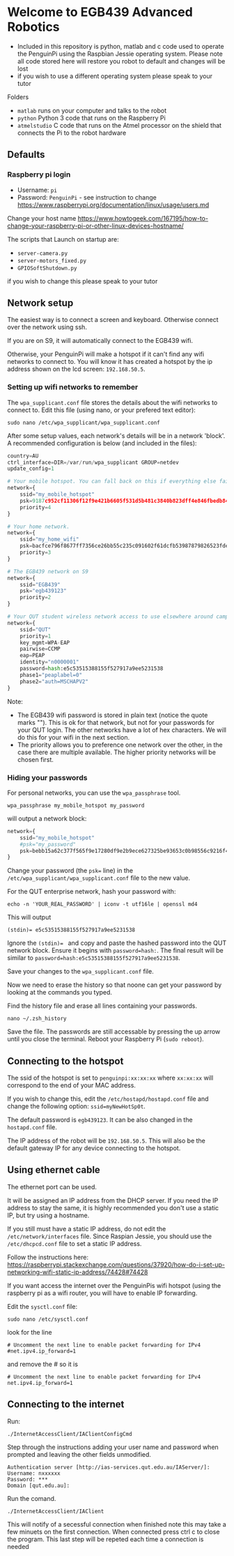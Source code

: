 # Welcome to EGB439 Advanced Robotics
  - Included in this repository is python, matlab and c code used to operate the
    PenguinPi using the Raspbian Jessie operating system. Please note all code
    stored here will restore you robot to default and changes will be lost
  - if you wish to use a different operating system please speak to your tutor
  
Folders
  - ```matlab``` runs on your computer and talks to the robot
  - ```python``` Python 3 code that runs on the Raspberry Pi
  - ```atmelstudio``` C code that runs on the Atmel processor on the shield that connects the Pi to the robot hardware

## Defaults
### Raspberry pi login
* Username: `pi`
* Password: `PenguinPi` - see instruction to change
  https://www.raspberrypi.org/documentation/linux/usage/users.md

Change your host name https://www.howtogeek.com/167195/how-to-change-your-raspberry-pi-or-other-linux-devices-hostname/

The scripts that Launch on startup are:
* `server-camera.py`
* `server-motors_fixed.py`
* `GPIOSoftShutdown.py`

if you wish to change this please speak to your tutor

## Network setup
The easiest way is to connect a screen and keyboard. Otherwise connect over the network using ssh.

If you are on S9, it will automatically connect to the EGB439 wifi. 

Otherwise, your PenguinPi will make a hotspot if it can't find any wifi networks to connect to. You will know it has created a hotspot by the ip address shown on the lcd screen: `192.168.50.5`.

### Setting up wifi networks to remember
The `wpa_supplicant.conf` file stores the details about the wifi networks to connect to.
Edit this file (using nano, or your prefered text editor):
```shell
sudo nano /etc/wpa_supplicant/wpa_supplicant.conf
```

After some setup values, each network's details will be in a network 'block'. A recommended configuration is below (and included in the files):
```python
country=AU
ctrl_interface=DIR=/var/run/wpa_supplicant GROUP=netdev
update_config=1

# Your mobile hotspot. You can fall back on this if everything else fails.
network={
    ssid="my_mobile_hotspot"
    psk=9187c952cf11306f12f9e421b6605f531d5b481c3840b823dff4e846fbedb84a
    priority=4
}

# Your home network.
network={
    ssid="my_home_wifi"
    psk=bacfce796f8677ff7356ce26bb55c235c091602f61dcfb53987879826523fde5
    priority=3
}

# The EGB439 network on S9
network={
    ssid="EGB439"
    psk="egb439123"
    priority=2
}

# Your QUT student wireless network access to use elsewhere around campus
network={
    ssid="QUT"
    priority=1
    key_mgmt=WPA-EAP
    pairwise=CCMP
    eap=PEAP
    identity="n0000001"
    password=hash:e5c53515388155f527917a9ee5231538
    phase1="peaplabel=0"
    phase2="auth=MSCHAPV2"
}
```
Note:
* The EGB439 wifi password is stored in plain text (notice the quote marks ""). This is ok for that network, but not for your passwords for your QUT login. The other networks have a lot of hex characters. We will do this for your wifi in the next section.
* The priority allows you to preference one network over the other, in the case there are multiple available. The higher priority networks will be chosen first.


### Hiding your passwords
For personal networks, you can use the `wpa_passphrase` tool.
```shell
wpa_passphrase my_mobile_hotspot my_password
```
will output a network block:
```python
network={
	ssid="my_mobile_hotspot"
	#psk="my_password"
	psk=bebb15a62c377f565f9e17280df9e2b9ece627325be93653c0b98556c9216f49
}
```
Change your password (the `psk=` line) in the `/etc/wpa_supplicant/wpa_supplicant.conf` file to the new value.


For the QUT enterprise network, hash your password with:
```shell
echo -n 'YOUR_REAL_PASSWORD' | iconv -t utf16le | openssl md4
```

This will output 
```shell
(stdin)= e5c53515388155f527917a9ee5231538
```

Ignore the `(stdin)= ` and copy and paste the hashed password into the QUT network block. Ensure it begins with `password=hash:`. The final result will be similar to `password=hash:e5c53515388155f527917a9ee5231538`.

Save your changes to the `wpa_supplicant.conf` file.

Now we need to erase the history so that noone can get your password by looking at the commands you typed.

Find the history file and erase all lines containing your passwords.
```shell
nano ~/.zsh_history
```
Save the file. The passwords are still accessable by pressing the up arrow until you close the terminal.
Reboot your Raspberry Pi (`sudo reboot`).

## Connecting to the hotspot
The ssid of the hotspot is set to `penguinpi:xx:xx:xx` where `xx:xx:xx` will correspond to the end of your MAC address.

If you wish to change this, edit the `/etc/hostapd/hostapd.conf` file and change the following option: `ssid=myNewHotSp0t`.

The default password is `egb439123`. It can be also changed in the `hostapd.conf` file.

The IP address of the robot will be `192.168.50.5`. This will also be the default gateway IP for any device connecting to the hotspot.

## Using ethernet cable
The ethernet port can be used. 

It will be assigned an IP address from the DHCP server. If you need the IP address to stay the same, it is highly recommended you don't use a static IP, but try using a hostname. 

If you still must have a static IP address, do not edit the `/etc/network/interfaces` file. Since Raspian Jessie, you should use the `/etc/dhcpcd.conf` file to set a static IP address.

Follow the instructions here: https://raspberrypi.stackexchange.com/questions/37920/how-do-i-set-up-networking-wifi-static-ip-address/74428#74428 

If you want access the internet over the PenguinPis wifi hotspot (using the raspberry pi as a wifi router, you will have to enable IP forwarding.

Edit the `sysctl.conf` file:
```shell
sudo nano /etc/sysctl.conf
```
look for the line
```shell
# Uncomment the next line to enable packet forwarding for IPv4
#net.ipv4.ip_forward=1
```
and remove the # so it is
```shell
# Uncomment the next line to enable packet forwarding for IPv4
net.ipv4.ip_forward=1
```

## Connecting to the internet 
Run:
```
./InternetAccessClient/IAClientConfigCmd
```
Step through the instructions adding your user name and password when prompted and leaving the other fields unmodified.
```
Authentication server [http://ias-services.qut.edu.au/IAServer/]:
Username: nxxxxxx
Password: ***
Domain [qut.edu.au]:
```
Run the comand. 
```
./InternetAccessClient/IAClient
```
This will notify of a secessful connection when finished note this may take a few minuets on the first connection. When connected press ctrl c to close the program.
This last step will be repeted each time a connection is needed
